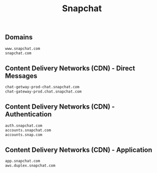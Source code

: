 


<h1 align="center">Snapchat</h1>  

<br>

## Domains


```html
www.snapchat.com
snapchat.com
```  


## Content Delivery Networks (CDN) - Direct Messages


```html
chat-getway-prod-chat.snapchat.com
chat-gateway-prod.chat.snapchat.com
```  


## Content Delivery Networks (CDN) - Authentication


```html
auth.snapchat.com
accounts.snapchat.com
accounts.snap.com
```  


## Content Delivery Networks (CDN) - Application


```html
app.snapchat.com
aws.duplex.snapchat.com
```  

